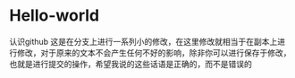 # Hello-world
认识github
这是在分支上进行一系列小的修改，在这里修改就相当于在副本上进行修改，对于原来的文本不会产生任何不好的影响，除非你可以进行保存于修改，也就是进行提交的操作，希望我说的这些话语是正确的，而不是错误的
